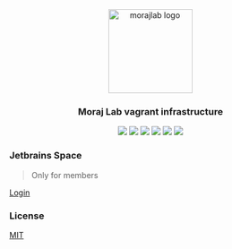<div align="center">
<img src="https://avatars.githubusercontent.com/u/79711597?s=200&v=4" alt="morajlab logo" width="150px">
<h3><b>Moraj Lab</b> vagrant infrastructure</h3>
</div>

<div align="center">
<img src="https://img.shields.io/badge/license-MIT-green">
<img src="https://img.shields.io/badge/dependencies-up%20to%20date-brightgreen">
<img src="https://img.shields.io/badge/coverity-passing-brightgreen">
<img src="https://img.shields.io/badge/status-up-brightgreen">
<img src="https://img.shields.io/badge/platform-ubuntu--focal64-lightgrey">
<img src="https://img.shields.io/badge/vagrant-v2.2.18-blue">
</div>

### Jetbrains Space

> Only for members

[Login](https://morajlab.jetbrains.space)

### License

[MIT](./LICENSE)
